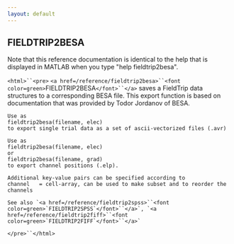 ```yaml
---
layout: default
---
```


##  FIELDTRIP2BESA

Note that this reference documentation is identical to the help that is displayed in MATLAB when you type "help fieldtrip2besa".

`<html>``<pre>`
    `<a href=/reference/fieldtrip2besa>``<font color=green>`FIELDTRIP2BESA`</font>``</a>` saves a FieldTrip data structures to a corresponding BESA file. This
    export function is based on documentation that was provided by Todor Jordanov of
    BESA.
 
    Use as
    fieldtrip2besa(filename, elec)
    to export single trial data as a set of ascii-vectorized files (.avr)
 
    Use as
    fieldtrip2besa(filename, elec)
    or
    fieldtrip2besa(filename, grad)
    to export channel positions (.elp).
 
    Additional key-value pairs can be specified according to
    channel   = cell-array, can be used to make subset and to reorder the channels
 
    See also `<a href=/reference/fieldtrip2spss>``<font color=green>`FIELDTRIP2SPSS`</font>``</a>`, `<a href=/reference/fieldtrip2fiff>``<font color=green>`FIELDTRIP2FIFF`</font>``</a>`
`</pre>``</html>`

